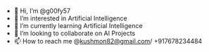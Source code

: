 - 👋 Hi, I’m @g00fy57
- 👀 I’m interested in Artificial Intelligence
- 🌱 I’m currently learning Artificial Intelligence
- 💞️ I’m looking to collaborate on AI Projects
- 📫 How to reach me @kushmon82@gmail.com/ +917678234484

<!---
g00fy57/g00fy57 is a ✨ special ✨ repository because its `README.md` (this file) appears on your GitHub profile.
You can click the Preview link to take a look at your changes.
--->
